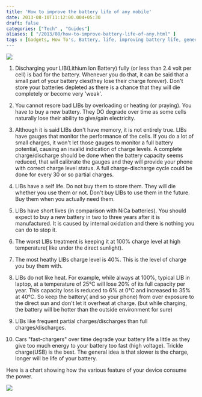 ```yaml
---
title: 'How to improve the battery life of any mobile'
date: 2013-08-10T11:12:00.004+05:30
draft: false
categories: ["Tech" , "Guides"]
aliases: [ "/2013/08/how-to-improve-battery-life-of-any.html" ]
tags : [Gadgets, How To's, Battery, life, improving battery life, general usage, lithium ion battery, power consumption, health]
---
```


[![](https://2.bp.blogspot.com/-0CZEdNy5ZqQ/UgXQx9srPGI/AAAAAAAAB38/uV-x9ecQClo/s1600/phone-battery.jpg)](https://2.bp.blogspot.com/-0CZEdNy5ZqQ/UgXQx9srPGI/AAAAAAAAB38/uV-x9ecQClo/s1600/phone-battery.jpg)

  
1) Discharging your LIB(Lithium Ion Battery) fully (or less than 2.4 volt per cell) is bad for the battery. Whenever you do that, it can be said that a small part of your battery dies(they lose their charge forever). Don't store your batteries depleted as there is a chance that they will die completely or become very 'weak'.  
  
2) You cannot resore bad LIBs by overloading or heating (or praying). You have to buy a new battery. They DO degrade over time as some cells naturally lose their ability to give/gain electricity.  
  
3) Although it is said LIBs don't have memory, it is not entirely true. LIBs have gauges that monitor the performance of the cells. If you do a lot of small charges, it won't let those gauges to monitor a full battery potential, causing an invalid indication of charge levels. A complete charge/discharge should be done when the battery capacity seems reduced, that will calibrate the gauges and they will provide your phone with correct charge level status. A full charge-discharge cycle could be done for every 30 or so partial charges.  
  
4) LIBs have a self life. Do not buy them to store them. They will die whether you use them or not. Don't buy LIBs to use them in the future. Buy them when you actually need them.  
  
5) LIBs have short lives (in comparison with NiCa batteries). You should expect to buy a new battery in two to three years after it is manufactured. It is caused by internal oxidation and there is nothing you can do to stop it.  
  
6) The worst LIBs treatment is keeping it at 100% charge level at high temperature( like under the direct sunlight).  
  
7) The most heathy LIBs charge level is 40%. This is the level of charge you buy them with.  
  
8) LIBs do not like heat. For example, while always at 100%, typical LIB in laptop, at a temperature of 25℃ will lose 20% of its full capacity per year. This capacity loss is reduced to 6% at 0℃ and increased to 35% at 40℃. So keep the battery( and so your phone) from over exposure to the direct sun and don't let it overheat at charge. (but while charging, the battery will be hotter than the outside environment for sure)  
  
9) LIBs like frequent partial charges/discharges than full charges/discharges.  
  
10) Cars "fast-chargers" over time degrade your battery life a little as they give too much energy to your battery too fast (high voltage). Trickle charge(USB) is the best. The general idea is that slower is the charge, longer will be life of your battery.  
  
Here is a chart showing how the various feature of your device consume the power.  

  

[![](https://3.bp.blogspot.com/-aCjJFMBFDpo/UgXSC1JKxiI/AAAAAAAAB4M/9NsbN_B-Mlw/s320/Screenshot_2013-08-10-10-45-28.png)](https://3.bp.blogspot.com/-aCjJFMBFDpo/UgXSC1JKxiI/AAAAAAAAB4M/9NsbN_B-Mlw/s1600/Screenshot_2013-08-10-10-45-28.png)